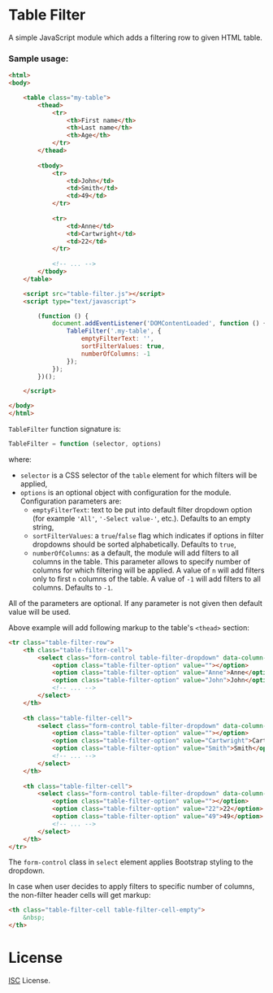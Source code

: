 # Table Filter

A simple JavaScript module which adds a filtering row to given HTML table.

### Sample usage:

```html
<html>
<body>

    <table class="my-table">
        <thead>
            <tr>
                <th>First name</th>
                <th>Last name</th>
                <th>Age</th>
            </tr>
        </thead>
        
        <tbody>
            <tr>
                <td>John</td>
                <td>Smith</td>
                <td>49</td>
            </tr>
            
            <tr>
                <td>Anne</td>
                <td>Cartwright</td>
                <td>22</td>
            </tr>
            
            <!-- ... -->
        </tbody>
    </table>

    <script src="table-filter.js"></script>
    <script type="text/javascript">

        (function () {
            document.addEventListener('DOMContentLoaded', function () {
                TableFilter('.my-table', {
                    emptyFilterText: '',
                    sortFilterValues: true,
                    numberOfColumns: -1
                });
            });
        })();

    </script>

</body>
</html>
```
`TableFilter` function signature is:
```javascript
TableFilter = function (selector, options)
```
where:
- `selector` is a CSS selector of the `table` element for which filters will be applied,
- `options` is an optional object with configuration for the module. Configuration parameters are:
  - `emptyFilterText`: text to be put into default filter dropdown option (for example `'All'`, `'-Select value-'`, etc.). Defaults to an empty string,
  - `sortFilterValues`: a `true`/`false` flag which indicates if options in filter dropdowns should be sorted alphabetically. Defaults to `true`,
  - `numberOfColumns`: as a default, the module will add filters to all columns in the table. This parameter allows to specify number of columns for which filtering will be applied. A value of `n` will add filters only to first `n` columns of the table. A value of `-1` will add filters to all columns. Defaults to `-1`.
  
All of the parameters are optional. If any parameter is not given then default value will be used. 

Above example will add following markup to the table's `<thead>` section:
```html
<tr class="table-filter-row">
    <th class="table-filter-cell">
        <select class="form-control table-filter-dropdown" data-column-index="0">
            <option class="table-filter-option" value=""></option>
            <option class="table-filter-option" value="Anne">Anne</option>
            <option class="table-filter-option" value="John">John</option>
            <!-- ... -->
        </select>
    </th>
    
    <th class="table-filter-cell">
        <select class="form-control table-filter-dropdown" data-column-index="1">
            <option class="table-filter-option" value=""></option>
            <option class="table-filter-option" value="Cartwright">Cartwright</option>
            <option class="table-filter-option" value="Smith">Smith</option>
            <!-- ... -->
        </select>
    </th>
    
    <th class="table-filter-cell">
        <select class="form-control table-filter-dropdown" data-column-index="2">
            <option class="table-filter-option" value=""></option>
            <option class="table-filter-option" value="22">22</option>
            <option class="table-filter-option" value="49">49</option>
            <!-- ... -->
        </select>
    </th>
</tr>
```
The `form-control` class in `select` element applies Bootstrap styling to the dropdown.

In case when user decides to apply filters to specific number of columns, the non-filter header cells will get markup:
```html
<th class="table-filter-cell table-filter-cell-empty">
    &nbsp;
</th>
```

# License

[ISC](https://en.wikipedia.org/wiki/ISC_license) License.
